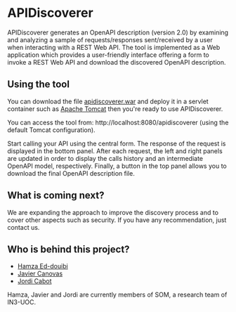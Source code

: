 # APIDiscoverer
APIDiscoverer generates an OpenAPI description (version 2.0) by examining and analyzing a sample of requests/responses sent/received by a user when interacting with a REST Web API. The tool is implemented as a Web application which provides a user-friendly interface offering a form to invoke a REST Web API and download the discovered OpenAPI description.

## Using the tool

You can download the file [apidiscoverer.war](https://github.com/opendata-for-all/APIDiscoverer/raw/master/apidiscoverer/apidiscoverer.war "apidiscoverer.war") and deploy it in a servlet container such as [Apache Tomcat](http://tomcat.apache.org/ "Apache Tomcat") then you're ready to use APIDiscoverer.

You can access the tool from: http://localhost:8080/apidiscoverer (using the default Tomcat configuration). 

Start calling your API using the central form. The response of the request is displayed in the bottom panel.  After each request, the left and right panels are updated in order to display the calls history and an intermediate OpenAPI model, respectively. Finally, a button in the top panel allows you to download the final OpenAPI description file. 

## What is coming next?

We  are expanding the approach to improve the discovery process and to cover other aspects  such as security.
If you have any recommendation, just contact us.

## Who is behind this project?

* [Hamza Ed-douibi](http://github.com/hamzaed/ "Hamza Ed-douibi")
* [Javier Canovas](http://github.com/jlcanovas/ "Javier Canovas")
* [Jordi Cabot](http://github.com/jcabot/ "Jordi Cabot")

Hamza, Javier and Jordi are currently members of SOM, a research team of IN3-UOC.


